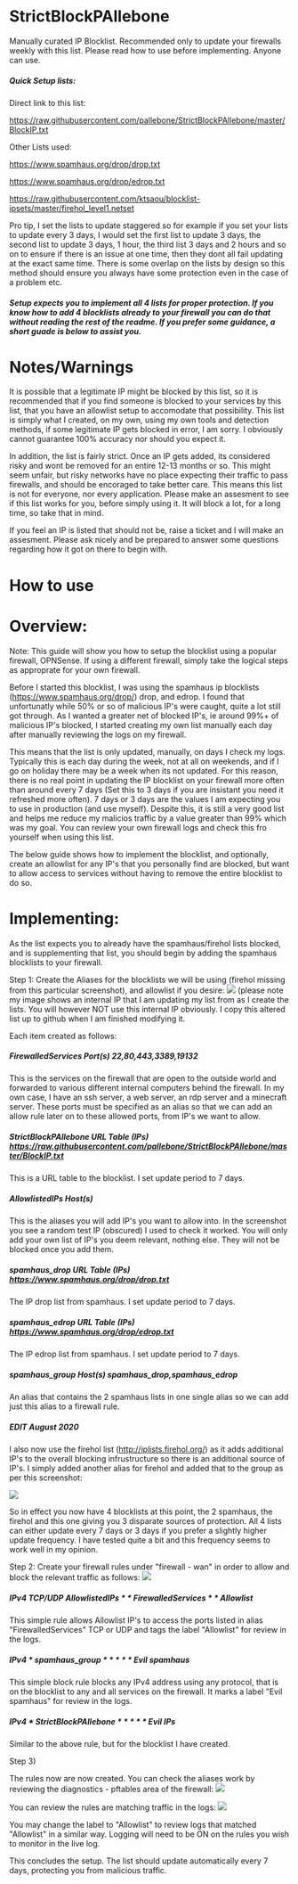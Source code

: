 # StrictBlockPAllebone
Manually curated IP Blocklist. Recommended only to update your firewalls weekly with this list. Please read how to use before implementing. Anyone can use.

##### Quick Setup lists:

Direct link to this list:

https://raw.githubusercontent.com/pallebone/StrictBlockPAllebone/master/BlockIP.txt

Other Lists used:

https://www.spamhaus.org/drop/drop.txt

https://www.spamhaus.org/drop/edrop.txt

https://raw.githubusercontent.com/ktsaou/blocklist-ipsets/master/firehol_level1.netset

Pro tip, I set the lists to update staggered so for example if you set your lists to update every 3 days, I would set the first list to update 3 days, the second list to update 3 days, 1 hour, the third list 3 days and 2 hours and so on to ensure if there is an issue at one time, then they dont all fail updating at the exact same time. There is some overlap on the lists by design so this method should ensure you always have some protection even in the case of a problem etc.

##### Setup expects you to implement all 4 lists for proper protection. If you know how to add 4 blocklists already to your firewall you can do that without reading the rest of the readme. If you prefer some guidance, a short guade is below to assist you.


# Notes/Warnings

It is possible that a legitimate IP might be blocked by this list, so it is recommended that if you find someone is blocked to your services by this list, that you have an allowlist setup to accomodate that possibility. This list is simply what I created, on my own, using my own tools and detection methods, if some legitimate IP gets blocked in error, I am sorry. I obviously cannot guarantee 100% accuracy nor should you expect it. 

In addition, the list is fairly strict. Once an IP gets added, its considered risky and wont be removed for an entire 12-13 months or so. This might seem unfair, but risky networks have no place expecting their traffic to pass firewalls, and should be encoraged to take better care. This means this list is not for everyone, nor every application. Please make an assesment to see if this list works for you, before simply using it. It will block a lot, for a long time, so take that in mind.

If you feel an IP is listed that should not be, raise a ticket and I will make an assesment. Please ask nicely and be prepared to answer some questions regarding how it got on there to begin with.


# How to use

# Overview:

Note: This guide will show you how to setup the blocklist using a popular firewall, OPNSense. If using a different firewall, simply take the logical steps as approprate for your own firewall.

Before I started this blocklist, I was using the spamhaus ip blocklists (https://www.spamhaus.org/drop/) drop, and edrop.
I found that unfortunatly while 50% or so of malicious IP's were caught, quite a lot still got through.
As I wanted a greater net of blocked IP's, ie around 99%+ of malicious IP's blocked, I started creating my own list manually each day after manually reviewing the logs on my firewall.

This means that the list is only updated, manually, on days I check my logs. Typically this is each day during the week, not at all on weekends, and if I go on holiday there may be a week when its not updated. For this reason, there is no real point in updating the IP blocklist on your firewall more often than around every 7 days (Set this to 3 days if you are insistant you need it refreshed more often). 7 days or 3 days are the values I am expecting you to use in production (and use myself). Despite this, it is still a very good list and helps me reduce my malicios traffic by a value greater than 99% which was my goal. You can review your own firewall logs and check this fro yourself when using this list.

The below guide shows how to implement the blocklist, and optionally, create an allowlist for any IP's that you personally find are blocked, but want to allow access to services without having to remove the entire blocklist to do so.

# Implementing:

As the list expects you to already have the spamhaus/firehol lists blocked, and is supplementing that list, you should begin by adding the spamhaus blocklists to your firewall.

Step 1: Create the Aliases for the blocklists we will be using (firehol missing from this particular screenshot), and allowlist if you desire:
<img src="./Alias.png">
(please note my image shows an internal IP that I am updating my list from as I create the lists. You will however NOT use this internal IP obviously. I copy this altered list up to github when I am finished modifying it.

Each item created as follows:

##### FirewalledServices	Port(s)	 	22,80,443,3389,19132

This is the services on the firewall that are open to the outside world and forwarded to various different internal computers behind the firewall.
In my own case, I have an ssh server, a web server, an rdp server and a minecraft server.
These ports must be specified as an alias so that we can add an allow rule later on to these allowed ports, from IP's we want to allow.


##### StrictBlockPAllebone	URL Table (IPs)	 	https://raw.githubusercontent.com/pallebone/StrictBlockPAllebone/master/BlockIP.txt

This is a URL table to the blocklist. I set update period to 7 days.


##### AllowlistedIPs	Host(s)	 	

This is the aliases you will add IP's you want to allow into. In the screenshot you see a random test IP (obscured) I used to check it worked. You will only add your own list of IP's you deem relevant, nothing else. They will not be blocked once you add them.


##### spamhaus_drop	URL Table (IPs)	 	https://www.spamhaus.org/drop/drop.txt

The IP drop list from spamhaus. I set update period to 7 days.


##### spamhaus_edrop	URL Table (IPs)	 	https://www.spamhaus.org/drop/edrop.txt

The IP edrop list from spamhaus. I set update period to 7 days.


##### spamhaus_group	Host(s)	 	spamhaus_drop,spamhaus_edrop

An alias that contains the 2 spamhaus lists in one single alias so we can add just this alias to a firewall rule.

##### EDIT August 2020
I also now use the firehol list (http://iplists.firehol.org/) as it adds additional IP's to the overall blocking infrustructure so there is an additional source of IP's. I simply added another alias for firehol and added that to the group as per this screenshot:

<img src="./AugGroup.png">

So in effect you now have 4 blocklists at this point, the 2 spamhaus, the firehol and this one giving you 3 disparate sources of protection.
All 4 lists can either update every 7 days or 3 days if you prefer a slightly higher update frequency. I have tested quite a bit and this frequency seems to work well in my opinion.



Step 2:
Create your firewall rules under "firewall - wan" in order to allow and block the relevant traffic as follows:
<img src="./Rules.png">

##### IPv4 TCP/UDP 	AllowlistedIPs  	* 	* 	FirewalledServices  	* 	* 	Allowlist 

This simple rule allows Allowlist IP's to access the ports listed in alias "FirewalledServices" TCP or UDP and tags the label "Allowlist" for review in the logs.


##### IPv4 * 	spamhaus_group  	* 	* 	* 	* 	* 	Evil spamhaus 

This simple block rule blocks any IPv4 address using any protocol, that is on the blocklist to any and all services on the firewall. It marks a label "Evil spamhaus" for review in the logs.


##### IPv4 * 	StrictBlockPAllebone  	* 	* 	* 	* 	* 	Evil IPs 

Similar to the above rule, but for the blocklist I have created.



Step 3)

The rules now are now created. You can check the aliases work by reviewing the diagnostics - pftables area of the firewall:
<img src="./PFtables.png">

You can review the rules are matching traffic in the logs:
<img src="./Logs.png">

You may change the label to "Allowlist" to review logs that matched "Allowlist" in a similar way. Logging will need to be ON on the rules you wish to monitor in the live log.

This concludes the setup. The list should update automatically every 7 days, protecting you from malicious traffic.

